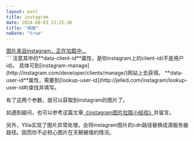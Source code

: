 ```yaml
---
layout: post
title: instagram
date: 2024-08-03 13:25:30
title: "相册"
noDate: "true"
---
```

<div class="instagram" data-client-id="956dd096b6e5496aba6662165b9b8443" data-user-id="438522285">
    <a href="https://www.instagram.com/" target="_blank" class="open-ins">图片来自instagram，正在加载中…</a>
</div>
<script src="/js/jquery.lazyload.js"></script>
<script src="/js/instagram.js"></script>
```
注意其中的**data-client-id**属性，是你instagram上的client-id(不是用户id)。                    
具体可到[instagram-manage](http://instagram.com/developer/clients/manage/)网站上去获得。                       
**data-user-id**属性，需要到[lookup-user-id](http://jelled.com/instagram/lookup-user-id#)查找并填写。                          

有了这两个参数，就可以获取到instagram的图片了。                        

如遇到疑问，也可以参考这篇文章[《instagram图片拉取小经验》](http://litten.github.io/2014/03/03/instagram-api-ex/)并留言。

另外，Yilia实现了图片异常处理，会将instagram图片的cdn路径替换成源服务器路径。因而你不必担心图片在天朝被墙的情况。